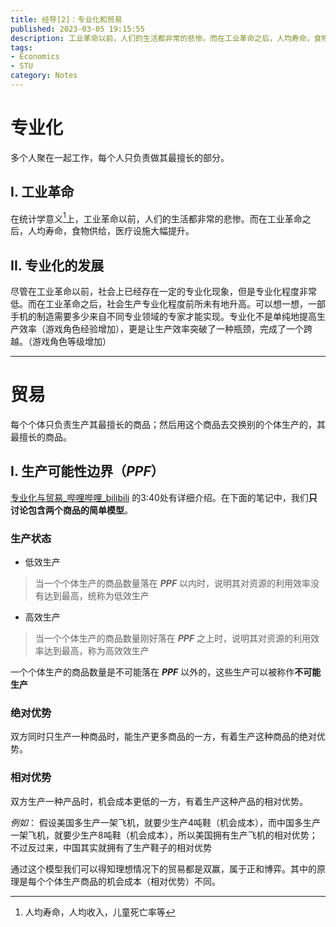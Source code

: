 ```yaml
---
title: 经导[2]：专业化和贸易
published: 2023-03-05 19:15:55
description: 工业革命以前，人们的生活都非常的悲惨。而在工业革命之后，人均寿命，食物供给，医疗设施大幅提升。
tags: 
- Economics
- STU
category: Notes
---
```


# 专业化
多个人聚在一起工作，每个人只负责做其最擅长的部分。


## I. 工业革命
在统计学意义[^1]上，工业革命以前，人们的生活都非常的悲惨。而在工业革命之后，人均寿命，食物供给，医疗设施大幅提升。


## II. 专业化的发展
尽管在工业革命以前，社会上已经存在一定的专业化现象，但是专业化程度非常低。而在工业革命之后，社会生产专业化程度前所未有地升高。可以想一想，一部手机的制造需要多少来自不同专业领域的专家才能实现。专业化不是单纯地提高生产效率（游戏角色经验增加），更是让生产效率突破了一种瓶颈，完成了一个跨越。（游戏角色等级增加）

---

# 贸易
每个个体只负责生产其最擅长的商品；然后用这个商品去交换别的个体生产的，其最擅长的商品。

## I. 生产可能性边界（***PPF***）
[专业化与贸易_哔哩哔哩_bilibili](https://www.bilibili.com/video/BV1XE411r7bG/?p=3&t=242&spm_id_from=..0.0&vd_source=fdfd8451279302b7750ea2a395a2fe38) 的3:40处有详细介绍。在下面的笔记中，我们**只讨论包含两个商品的简单模型**。

### 生产状态

- 低效生产
>当一个个体生产的商品数量落在 ***PPF*** 以内时，说明其对资源的利用效率没有达到最高，统称为低效生产

- 高效生产
>当一个个体生产的商品数量刚好落在 ***PPF*** 之上时，说明其对资源的利用效率达到最高，称为高效效生产

一个个体生产的商品数量是不可能落在 ***PPF*** 以外的，这些生产可以被称作**不可能生产**


### 绝对优势
双方同时只生产一种商品时，能生产更多商品的一方，有着生产这种商品的绝对优势。

### 相对优势
双方生产一种产品时，机会成本更低的一方，有着生产这种产品的相对优势。

*例如*： 假设美国多生产一架飞机，就要少生产4吨鞋（机会成本），而中国多生产一架飞机，就要少生产8吨鞋（机会成本），所以美国拥有生产飞机的相对优势；不过反过来，中国其实就拥有了生产鞋子的相对优势

通过这个模型我们可以得知理想情况下的贸易都是双赢，属于正和博弈。其中的原理是每个个体生产商品的机会成本（相对优势）不同。




[^1]: 人均寿命，人均收入，儿童死亡率等